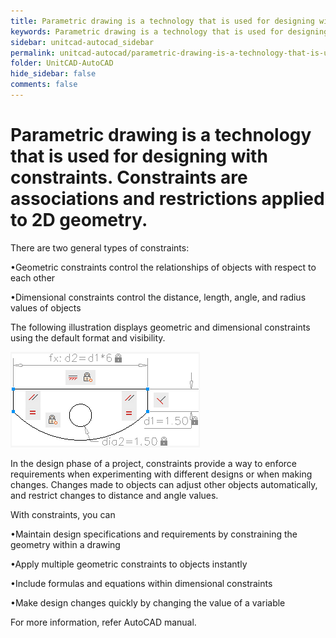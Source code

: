 ```yaml
---
title: Parametric drawing is a technology that is used for designing with constraints. Constraints are associations and restrictions applied to 2D geometry.
keywords: Parametric drawing is a technology that is used for designing with constraints. Constraints are associations and restrictions applied to 2D geometry.
sidebar: unitcad-autocad_sidebar
permalink: unitcad-autocad/parametric-drawing-is-a-technology-that-is-used-for-designing-with-constraints.-constraints-are-associations-and-restrictions-applied-to-2D-geometry.html
folder: UnitCAD-AutoCAD
hide_sidebar: false
comments: false
---
```

# Parametric drawing is a technology that is used for designing with constraints. Constraints are associations and restrictions applied to 2D geometry.

There are two general types of constraints:

•Geometric constraints control the relationships of objects with respect to each other

•Dimensional constraints control the distance, length, angle, and radius values of objects

The following illustration displays geometric and dimensional constraints using the default format and visibility.

![](/images/parametric-drawing.png)

In the design phase of a project, constraints provide a way to enforce requirements when experimenting with different designs or when making changes. Changes made to objects can adjust other objects automatically, and restrict changes to distance and angle values.

With constraints, you can

•Maintain design specifications and requirements by constraining the geometry within a drawing

•Apply multiple geometric constraints to objects instantly

•Include formulas and equations within dimensional constraints

•Make design changes quickly by changing the value of a variable



For more information, refer AutoCAD manual.


